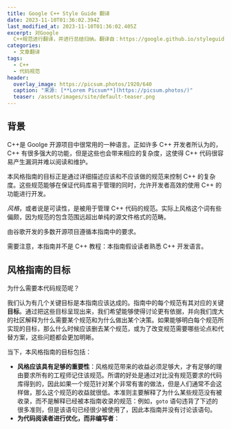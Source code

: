 ```yaml
---
title: Google C++ Style Guide 翻译
date: 2023-11-10T01:36:02.394Z
last_modified_at: 2023-11-10T01:36:02.405Z
excerpt: 对Google
  C++规范进行翻译，并进行总结归纳。翻译自：https://google.github.io/styleguide/cppguide.html。
categories:
  - 文章翻译
tags:
  - C++
  - 代码规范
header:
  overlay_image: https://picsum.photos/1920/640
  caption: "来源: [**Lorem Picsum**](https://picsum.photos/)"
  teaser: /assets/images/site/default-teaser.png
---
```

## 背景

C++是 Goolge 开源项目中很常用的一种语言。正如许多 C++ 开发者所认为的，C++ 有很多强大的功能，但是这些也会带来相应的复杂度，这使得 C++ 代码很容易产生漏洞并难以阅读和维护。

本风格指南的目标正是通过详细描述应该和不应该做的规范来控制 C++ 的复杂度。这些规范能够在保证代码库易于管理的同时，允许开发者高效的使用 C++ 的功能进行开发。

*风格*，或者说是可读性，是被用于管理 C++ 代码的规范。实际上风格这个词有些偏颇，因为规范的包含范围远超出单纯的源文件格式的范畴。

由谷歌开发的多数开源项目遵循本指南中的要求。

需要注意，本指南并不是 C++ 教程：本指南假设读者熟悉 C++ 开发语言。

## 风格指南的目标

为什么需要本代码规范呢？

我们认为有几个关键目标是本指南应该达成的。指南中的每个规范有其对应的关键**目标**。通过把这些目标呈现出来，我们希望能够使得讨论更有依据，并向我们庞大的社区解释为什么需要某个规范和为什么做出某个决策。如果能够明白每个规范所实现的目标，那么什么时候应该删去某个规范，或为了改变规范需要哪些论点和代替方案，这些问题都会更加明晰。

当下，本风格指南的目标包括：

- **风格应该具有足够的重要性**：风格规范带来的收益必须足够大，才有足够的理由要求所有的工程师记住该规范。所谓的好处是通过对比没有规范要求的代码库得到的，因此如果一个规范针对某个非常有害的做法，但是人们通常不会这样做，那么这个规范的收益就很低。本准则主要解释了为什么某些规范没有被收录，而不是解释已经被本指南收录的规范：例如，`goto` 语句违背了下述的很多准则，但是该语句已经很少被使用了，因此本指南并没有讨论该语句。
- **为代码阅读者进行优化，而非编写者**：
